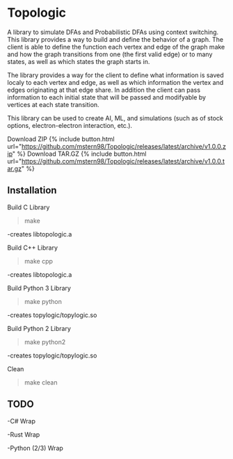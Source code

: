 # Topologic
A library to simulate DFAs and Probabilistic DFAs using context switching. This library provides a way to build and define the behavior of a graph. The client is able to define the function each vertex and edge of the graph make and how the graph transitions from one (the first valid edge) or to many states, as well as which states the graph starts in.

The library provides a way for the client to define what information is saved localy to each vertex and edge, as well as which information the vertex and edges originating at that edge share. In addition the client can pass information to each initial state that will be passed and modifyable by vertices at each state transition. 

This library can be used to create AI, ML, and simulations (such as of stock options, electron-electron interaction, etc.).

Download ZIP {% include button.html url="https://github.com/mstern98/Topologic/releases/latest/archive/v1.0.0.zip" %}
Download TAR.GZ {% include button.html url="https://github.com/mstern98/Topologic/releases/latest/archive/v1.0.0.tar.gz" %}

## Installation
Build C Library
>make

-creates libtopologic.a

Build C++ Library
>make cpp

-creates libtopologic.a

Build Python 3 Library
>make python

-creates topylogic/topylogic.so

Build Python 2 Library
>make python2

-creates topylogic/topylogic.so

Clean
>make clean

## TODO
-C# Wrap

-Rust Wrap

-Python (2/3) Wrap
